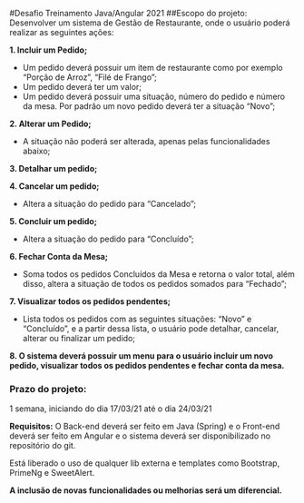 #Desafio Treinamento Java/Angular 2021
##Escopo do projeto:
Desenvolver um sistema de Gestão de Restaurante, onde o usuário poderá realizar as seguintes ações:

**1. Incluir um Pedido;**
-  Um pedido deverá possuir um item de restaurante como por exemplo “Porção de Arroz”, “Filé de Frango”;
- Um pedido deverá ter um valor;
- Um pedido deverá possuir uma situação, número do pedido e número da mesa. Por padrão um novo pedido deverá ter a situação “Novo”;

**2. Alterar um Pedido;**
- A situação não poderá ser alterada, apenas pelas funcionalidades abaixo;

**3. Detalhar um pedido;**

**4. Cancelar um pedido;**
- Altera a situação do pedido para “Cancelado”;

**5. Concluir um pedido;**
- Altera a situação do pedido para “Concluído”;

**6. Fechar Conta da Mesa;**
- Soma todos os pedidos Concluídos da Mesa e retorna o valor total, além disso, altera a situação de todos os pedidos somados para “Fechado”;

**7. Visualizar todos os pedidos pendentes;**
- Lista todos os pedidos com as seguintes situações: “Novo” e “Concluído”, e a partir dessa lista, o usuário pode detalhar, cancelar, alterar ou finalizar um pedido;

**8. O sistema deverá possuir um menu para o usuário incluir um novo pedido, visualizar todos os pedidos pendentes e fechar conta da mesa.**

### Prazo do projeto:
1 semana, iniciando do dia 17/03/21 até o dia 24/03/21

**Requisitos:**
O Back-end deverá ser feito em Java (Spring) e o Front-end deverá ser feito em Angular e o sistema deverá ser disponibilizado no repositório do git.

Está liberado o uso de qualquer lib externa e templates como Bootstrap, PrimeNg e SweetAlert.

**A inclusão de novas funcionalidades ou melhorias será um diferencial.**